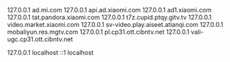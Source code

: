 127.0.0.1 ad.mi.com
127.0.0.1 api.ad.xiaomi.com
127.0.0.1 ad1.xiaomi.com
127.0.0.1 tat.pandora.xiaomi.com
127.0.0.1 t7z.cupid.ptqy.gitv.tv 
127.0.0.1 video.market.xiaomi.com 
127.0.0.1 sv-video.play.aiseet.atianqi.com 
127.0.0.1 mobaliyun.res.mgtv.com 
127.0.0.1 pl.cp31.ott.cibntv.net 
127.0.0.1 vali-ugc.cp31.ott.cibntv.net

127.0.0.1       localhost
	  ::1       localhost
